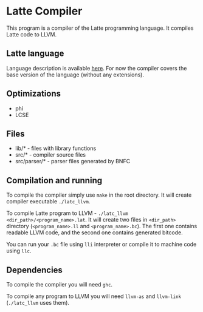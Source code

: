 # Latte Compiler
This program is a compiler of the Latte programming language.
It compiles Latte code to LLVM.

## Latte language
Language description is available
[here](https://www.mimuw.edu.pl/~ben/Zajecia/Mrj2020/Latte/).
For now the compiler covers the base version of the language
(without any extensions).

## Optimizations
* phi
* LCSE

## Files
 - lib/* - files with library functions
 - src/* - compiler source files
 - src/parser/* - parser files generated by BNFC

## Compilation and running
To compile the compiler simply use `make` in the root directory.
It will create compiler executable `./latc_llvm`.

To compile Latte program to LLVM -
`./latc_llvm <dir_path>/<program_name>.lat`.
It will create two files in `<dir_path>` directory
(`<program_name>.ll` and `<program_name>.bc`).
The first one contains readable LLVM code, and the second one
contains generated bitcode.

You can run your `.bc` file using `lli` interpreter or compile
it to machine code using `llc`.

## Dependencies
To compile the compiler you will need `ghc`.

To compile any program to LLVM you will need
`llvm-as` and `llvm-link` (`./latc_llvm` uses them). 